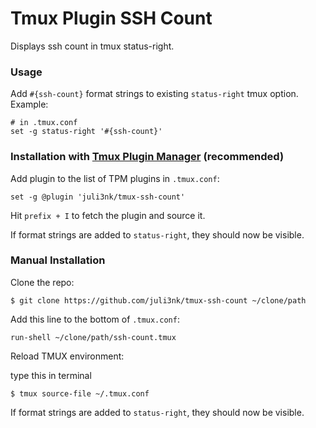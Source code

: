 # Tmux Plugin SSH Count

Displays ssh count in tmux status-right.

### Usage

Add `#{ssh-count}` format strings to existing `status-right` tmux option. Example:

    # in .tmux.conf
    set -g status-right '#{ssh-count}'

### Installation with [Tmux Plugin Manager](https://github.com/tmux-plugins/tpm) (recommended)

Add plugin to the list of TPM plugins in `.tmux.conf`:

    set -g @plugin 'juli3nk/tmux-ssh-count'

Hit `prefix + I` to fetch the plugin and source it.

If format strings are added to `status-right`, they should now be visible.

### Manual Installation

Clone the repo:

```shell
$ git clone https://github.com/juli3nk/tmux-ssh-count ~/clone/path
```

Add this line to the bottom of `.tmux.conf`:

    run-shell ~/clone/path/ssh-count.tmux

Reload TMUX environment:

type this in terminal

```shell
$ tmux source-file ~/.tmux.conf
```

If format strings are added to `status-right`, they should now be visible.
